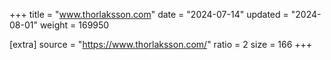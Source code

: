 +++
title = "www.thorlaksson.com"
date = "2024-07-14"
updated = "2024-08-01"
weight = 169950

[extra]
source = "https://www.thorlaksson.com/"
ratio = 2
size = 166
+++

